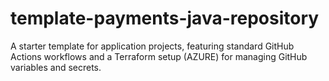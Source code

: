 # template-payments-java-repository

A starter template for application projects, featuring standard GitHub Actions workflows and a Terraform setup (AZURE) for managing GitHub variables and secrets.
